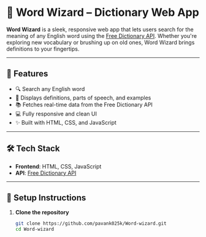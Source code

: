 # 📘 Word Wizard – Dictionary Web App

**Word Wizard** is a sleek, responsive web app that lets users search for the meaning of any English word using the [Free Dictionary API](https://dictionaryapi.dev/). Whether you're exploring new vocabulary or brushing up on old ones, Word Wizard brings definitions to your fingertips.

---

## 🚀 Features

- 🔍 Search any English word
- 📖 Displays definitions, parts of speech, and examples
- 📚 Fetches real-time data from the Free Dictionary API
- 💻 Fully responsive and clean UI
- ✨ Built with HTML, CSS, and JavaScript

---

## 🛠️ Tech Stack

- **Frontend**: HTML, CSS, JavaScript  
- **API**: [Free Dictionary API](https://dictionaryapi.dev/)

---

## 🔧 Setup Instructions

1. **Clone the repository**
   ```bash
   git clone https://github.com/pavank025k/Word-wizard.git
   cd Word-wizard

